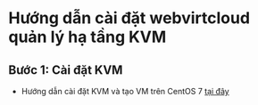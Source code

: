 # Hướng dẫn cài đặt webvirtcloud quản lý hạ tầng KVM
## Bước 1: Cài đặt KVM
- Hướng dẫn cài đặt KVM và tạo VM trên CentOS 7 [tại đây](https://github.com/thang290298/work-Document/blob/master/KVM/Document/LAB/09-Creat-KVM-Centos7.md)
